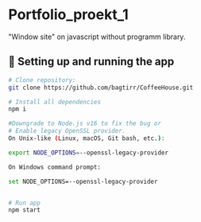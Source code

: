 # Portfolio_proekt_1
"Window site" on javascript without programm library. 

## 🔌 Setting up and running the app

```bash
# Clone repository:
git clone https://github.com/bagtirr/CoffeeHouse.git

# Install all dependencies
npm i

#Downgrade to Node.js v16 to fix the bug or
# Enable legacy OpenSSL provider.
On Unix-like (Linux, macOS, Git bash, etc.):

export NODE_OPTIONS=--openssl-legacy-provider

On Windows command prompt:

set NODE_OPTIONS=--openssl-legacy-provider


# Run app
npm start
```
